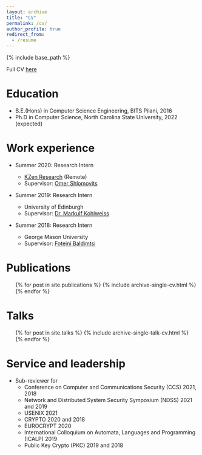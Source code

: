 ```yaml
---
layout: archive
title: "CV"
permalink: /cv/
author_profile: true
redirect_from:
  - /resume
---
```


{% include base_path %}

Full CV [here](/files/resume.pdf)

Education
======
* B.E.(Hons) in Computer Science Engineering, BITS Pilani, 2016
* Ph.D in Computer Science, North Carolina State University, 2022 (expected)

Work experience
======
* Summer 2020: Research Intern
  * [KZen Research](https://www.zengo.com/research/) (Remote)
  * Supervisor: [Omer Shlomovits](https://www.omershlomovits.com/)

* Summer 2019: Research Intern
  * University of Edinburgh
  * Supervisor: [Dr. Markulf Kohlweiss](https://homepages.inf.ed.ac.uk/mkohlwei/)

* Summer 2018: Research Intern
  * George Mason University
  * Supervisor: [Foteini Baldimtsi](https://www.baldimtsi.com/)




Publications
======
<ul>{% for post in site.publications %}
{% include archive-single-cv.html %}
{% endfor %}</ul>

Talks
======
  <ul>{% for post in site.talks %}
    {% include archive-single-talk-cv.html %}
  {% endfor %}</ul>


Service and leadership
======
* Sub-reviewer for
  * Conference on Computer and Communications Security (CCS) 2021, 2018
  * Network and Distributed System Security Symposium (NDSS) 2021 and 2019
  * USENIX 2021
  * CRYPTO 2020 and 2018
  * EUROCRYPT 2020
  * International Colloquium on Automata, Languages and Programming (ICALP) 2019
  * Public Key Crypto (PKC) 2019 and 2018
